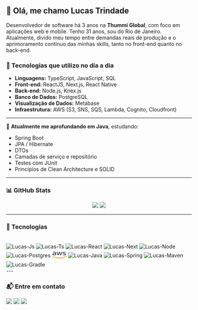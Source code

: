 ## 👋 Olá, me chamo Lucas Trindade

Desenvolvedor de software há 3 anos na **Thummi Global**, com foco em aplicações web e mobile. Tenho 31 anos, sou do Rio de Janeiro.
Atualmente, divido meu tempo entre demandas reais de produção e o aprimoramento contínuo das minhas skills, tanto no front-end quanto no back-end.

### 🚀 Tecnologias que utilizo no dia a dia
- **Linguagens:** TypeScript, JavaScript, SQL  
- **Front-end:** ReactJS, Next.js, React Native  
- **Back-end:** Node.js, Knex.js  
- **Banco de Dados:** PostgreSQL  
- **Visualização de Dados:** Metabase  
- **Infraestrutura:** AWS (S3, SNS, SQS, Lambda, Cognito, Cloudfront)

---

🧩 **Atualmente me aprofundando em Java**, estudando:
- Spring Boot  
- JPA / Hibernate  
- DTOs  
- Camadas de serviço e repositório  
- Testes com JUnit  
- Princípios de Clean Architecture e SOLID  

---

### 📊 GitHub Stats

<div align="center">
  <img height="180em" src="https://github-readme-stats.vercel.app/api?username=trslucas&show_icons=true&theme=gotham&include_all_commits=true&count_private=true"/>
  <img height="180em" src="https://github-readme-stats.vercel.app/api/top-langs/?username=trslucas&layout=compact&langs_count=7&theme=gotham"/>
</div>

---

### 🧠 Tecnologias

<div style="display: inline_block"><br>   
  <!-- Ecossistema JS -->
  <img align="center" alt="Lucas-Js" height="30" width="40" src="https://cdn.jsdelivr.net/gh/devicons/devicon/icons/javascript/javascript-original.svg">
  <img align="center" alt="Lucas-Ts" height="30" width="40" src="https://cdn.jsdelivr.net/gh/devicons/devicon/icons/typescript/typescript-original.svg">
  <img align="center" alt="Lucas-React" height="30" width="40" src="https://cdn.jsdelivr.net/gh/devicons/devicon/icons/react/react-original.svg">
  <img align="center" alt="Lucas-Next" height="30" width="40" src="https://cdn.jsdelivr.net/gh/devicons/devicon/icons/nextjs/nextjs-line.svg">
  <img align="center" alt="Lucas-Node" height="30" width="40" src="https://cdn.jsdelivr.net/gh/devicons/devicon/icons/nodejs/nodejs-original.svg">

  <!-- Banco de dados / Infra -->
  <img align="center" alt="Lucas-Postgres" height="30" width="40" src="https://cdn.jsdelivr.net/gh/devicons/devicon/icons/postgresql/postgresql-original.svg">
  <img align="center" alt="Lucas-AWS" height="30" width="40" src="https://raw.githubusercontent.com/devicons/devicon/master/icons/amazonwebservices/amazonwebservices-original-wordmark.svg">

  <!-- Ecossistema Java -->
  <img align="center" alt="Lucas-Java" height="30" width="40" src="https://cdn.jsdelivr.net/gh/devicons/devicon/icons/java/java-original.svg">
  <img align="center" alt="Lucas-Spring" height="30" width="40" src="https://cdn.jsdelivr.net/gh/devicons/devicon/icons/spring/spring-original.svg">
  <img align="center" alt="Lucas-Maven" height="30" width="40" src="https://cdn.jsdelivr.net/gh/devicons/devicon/icons/maven/maven-original.svg">
  <img align="center" alt="Lucas-Gradle" height="30" width="40" src="https://upload.wikimedia.org/wikipedia/commons/7/7e/Gradle_logo.svg">
</div>
---

### 📬 Entre em contato

<div>
  <a href="https://instagram.com/trslucas" target="_blank"><img src="https://img.shields.io/badge/-Instagram-%23E4405F?style=for-the-badge&logo=instagram&logoColor=white" target="_blank"></a>
  <a href="mailto:trslucas20@gmail.com"><img src="https://img.shields.io/badge/-Gmail-%23333?style=for-the-badge&logo=gmail&logoColor=white" target="_blank"></a>
  <a href="https://www.linkedin.com/in/trslucas" target="_blank"><img src="https://img.shields.io/badge/-LinkedIn-%230077B5?style=for-the-badge&logo=linkedin&logoColor=white" target="_blank"></a> 
</div>
